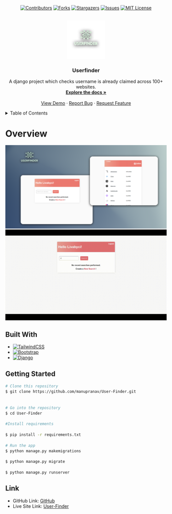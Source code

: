 <div align="center">

[![Contributors][contributors-shield]][contributors-url]
[![Forks][forks-shield]][forks-url]
[![Stargazers][stars-shield]][stars-url]
[![Issues][issues-shield]][issues-url]
[![MIT License][license-shield]][license-url]

</div>

<!-- PROJECT LOGO -->
<br />
<div align="center">

  <a href="https://github.com/manupranav/User-Finder">
    <img src="media/logo.png" alt="Logo" width="120" height="120">
  </a>

<h3 align="center">Userfinder</h3>

  <p align="center">
    A django project which checks username is already claimed across 100+ websites.
    <br />
    <a href="https://github.com/manupranav/User-Finder"><strong>Explore the docs »</strong></a>
    <br />
    <br />
    <a href="https://github.com/manupranav/User-Finder">View Demo</a>
    ·
    <a href="https://github.com/manupranav/User-Finder/issues">Report Bug</a>
    ·
    <a href="https://github.com/manupranav/User-Finder/issues">Request Feature</a>
  </p>
</div>

<!-- TABLE OF CONTENTS -->
<details>
  <summary>Table of Contents</summary>
  <ol>
    <li>
      <a href="#overview">Overview</a>
    </li>
        <li><a href="#built-with">Built With</a></li>
    <li>
      <a href="#getting-started">Getting Started</a>
    <li><a href="#contact">Link</a></li>
  </ol>
</details>

<!-- Overview -->

# Overview

[![User-Finder Preview][product-preview]](https://github.com/manupranav/User-Finder/blob/master/media/preview.png)
[![User-Finder Demo][product-video]](https://github.com/manupranav/User-Finder/blob/master/media/demo.webm)

## Built With

- [![TailwindCSS][tailwind.com]][tailwind-url]
- [![Bootstrap][bootstrap.com]][bootstrap-url]
- [![Django][django.com]][django-url]

<!-- GETTING STARTED -->

## Getting Started

```bash
# Clone this repository
$ git clone https://github.com/manupranav/User-Finder.git


# Go into the repository
$ cd User-Finder

#Install requirements

$ pip install -r requirements.txt

# Run the app
$ python manage.py makemigrations

$ python manage.py migrate

$ python manage.py runserver
```

<!-- LINK -->

## Link

- GitHub Link: [GitHub](https://github.com/manupranav/User-Finder)
- Live Site Link: [User-Finder](https://userfinder.up.railway.app/)

<!-- MARKDOWN LINKS & IMAGES -->
<!-- https://www.markdownguide.org/basic-syntax/#reference-style-links -->

[contributors-shield]: https://img.shields.io/github/contributors/manupranav/User-Finder.svg?style=for-the-badge
[contributors-url]: https://github.com/manupranav/User-Finder/graphs/contributors
[forks-shield]: https://img.shields.io/github/forks/manupranav/User-Finder.svg?style=for-the-badge
[forks-url]: https://github.com/manupranav/User-Finder/network/members
[stars-shield]: https://img.shields.io/github/stars/manupranav/User-Finder.svg?style=for-the-badge
[stars-url]: https://github.com/manupranav/User-Finder/stargazers
[issues-shield]: https://img.shields.io/github/issues/manupranav/User-Finder.svg?style=for-the-badge
[issues-url]: https://github.com/manupranav/User-Finder/issues
[license-shield]: https://img.shields.io/github/license/manupranav/User-Finder.svg?style=for-the-badge
[license-url]: https://github.com/manupranav/User-Finder/blob/master/LICENSE.txt
[linkedin-shield]: https://img.shields.io/badge/-LinkedIn-black.svg?style=for-the-badge&logo=linkedin&colorB=555
[linkedin-url]: https://linkedin.com/in/linkedin_username
[product-screenshot]: images/screenshot.png
[next.js]: https://img.shields.io/badge/next.js-000000?style=for-the-badge&logo=nextdotjs&logoColor=white
[next-url]: https://nextjs.org/
[react.js]: https://img.shields.io/badge/REACT%20JS-000000?style=for-the-badge&logo=REACT&logoColor=61DBFB
[react-url]: https://reactjs.org/
[materialui]: https://img.shields.io/badge/Material%20UI-293462?style=for-the-badge&logo=mui&logoColor=E7F6F2
[materialui-url]: https://mui.com/
[vue.js]: https://img.shields.io/badge/Vue.js-35495E?style=for-the-badge&logo=vuedotjs&logoColor=4FC08D
[vue-url]: https://vuejs.org/
[angular.io]: https://img.shields.io/badge/Angular-DD0031?style=for-the-badge&logo=angular&logoColor=white
[angular-url]: https://angular.io/
[svelte.dev]: https://img.shields.io/badge/Svelte-4A4A55?style=for-the-badge&logo=svelte&logoColor=FF3E00
[svelte-url]: https://svelte.dev/
[laravel.com]: https://img.shields.io/badge/Laravel-FF2D20?style=for-the-badge&logo=laravel&logoColor=white
[laravel-url]: https://laravel.com
[bootstrap.com]: https://img.shields.io/badge/Bootstrap-563D7C?style=for-the-badge&logo=bootstrap&logoColor=white
[bootstrap-url]: https://getbootstrap.com
[django.com]: https://img.shields.io/badge/Django-092E20?style=for-the-badge&logo=django&logoColor=white
[django-url]: https://www.djangoproject.com/
[sqlite.com]: https://img.shields.io/badge/SQLite-07405E?style=for-the-badge&logo=sqlite&logoColor=white
[sqlite-url]: https://www.sqlite.org/index.html
[postgresql.com]: https://img.shields.io/badge/PostgreSQL-316192?style=for-the-badge&logo=postgresql&logoColor=white
[postgresql-url]: https://www.postgresql.org/
[jquery.com]: https://img.shields.io/badge/jQuery-0769AD?style=for-the-badge&logo=jquery&logoColor=white
[jquery-url]: https://jquery.com
[netlify.com]: https://img.shields.io/badge/Netlify-00C7B7?style=for-the-badge&logo=netlify&logoColor=white
[netlify-url]: https://netlify.com
[python.org]: https://img.shields.io/badge/Python-14354C?style=for-the-badge&logo=python&logoColor=white
[python-url]: https://www.python.org/
[tailwind.com]: https://img.shields.io/badge/tailwindcss-%2338B2AC.svg?style=for-the-badge&logo=tailwind-css&logoColor=white
[tailwind-url]: https://tailwind.com
[product-preview]: media/preview.png
[product-video]: media/demo.gif
